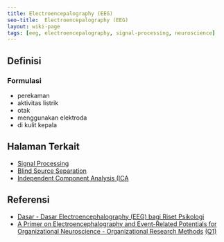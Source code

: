 ```yaml
---
title: Electroencepalography (EEG)
seo-title:  Electroencepalography (EEG)
layout: wiki-page
tags: [eeg, electroencepalography, signal-processing, neuroscience]
---
```


## Definisi

### Formulasi
- perekaman
- aktivitas listrik
- otak
- menggunakan elektroda
- di kulit kepala


## Halaman Terkait
- [Signal Processing](/wiki/wiki/sig/signal-processing/)
- [Blind Source Separation](/wiki/wiki/bli/blind-source-separation/)
- [Independent Component Analysis (ICA](/wiki/wiki/ica/ica-independent-component-analysis/)

## Referensi
- [Dasar - Dasar Electroencephalography (EEG) bagi Riset Psikologi](https://jurnal.ugm.ac.id/buletinpsikologi/article/view/52328)
- [A Primer on Electroencephalography and Event-Related Potentials for Organizational Neuroscience - Organizational Research Methods](https://journals.sagepub.com/doi/10.1177/1094428118804657) [(Q1)](https://www.scimagojr.com/journalsearch.php?q=22330&tip=sid&clean=0)
